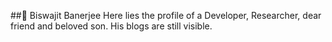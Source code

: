 ##🙌 Biswajit Banerjee
Here lies the profile of a Developer, Researcher, dear friend and beloved son. His blogs are still visible.




